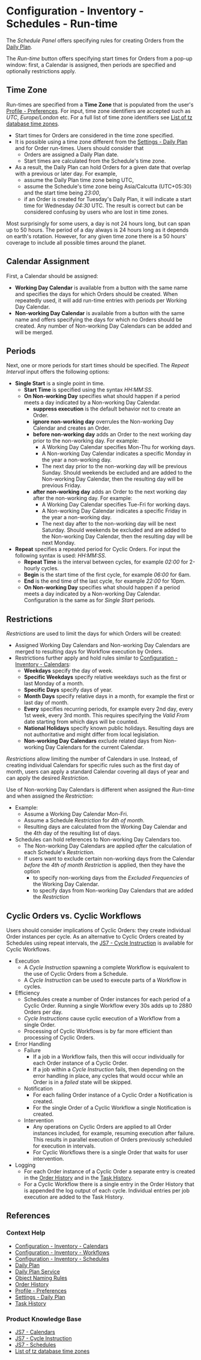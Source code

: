 # Configuration - Inventory - Schedules - Run-time

The *Schedule Panel* offers specifying rules for creating Orders from the [Daily Plan](/daily-plan).

The *Run-time* button offers specifying start times for Orders from a pop-up window: first, a Calendar is assigned, then periods are specified and optionally restrictions apply.

## Time Zone

Run-times are specified from a **Time Zone** that is populated from the user's [Profile - Preferences](/profile-preferences). For input, time zone identifiers are accepted such as *UTC*, *Europe/London* etc. For a full list of time zone identifiers see [List of tz database time zones](https://en.wikipedia.org/wiki/List_of_tz_database_time_zones).

- Start times for Orders are considered in the time zone specified.
- It is possible using a time zone different from the [Settings - Daily Plan](/settings-daily-plan) and for Order run-times. Users should consider that 
  - Orders are assigned a Daily Plan date.
  - Start times are calculated from the Schedule's time zone.
- As a result, the Daily Plan can hold Orders for a given date that overlap with a previous or later day. For example,
  - assume the Daily Plan time zone being UTC,
  - assume the Schedule's time zone being Asia/Calcutta (UTC+05:30) and the start time being *23:00*,
  - if an Order is created for Tuesday's Daily Plan, it will indicate a start time for Wednesday *04:30* UTC. The result is correct but can be considered confusing by users who are lost in time zones.

Most surprisingly for some users, a day is not 24 hours long, but can span up to 50 hours. The period of a day always is 24 hours long as it depends on earth's rotation. However, for any given time zone there is a 50 hours' coverage to include all possible times around the planet.

## Calendar Assignment

First, a Calendar should be assigned:

- **Working Day Calendar** is available from a button with the same name and specifies the days for which Orders should be created. When repeatedly used, it will add run-time entries with periods per Working Day Calendar.
- **Non-working Day Calendar** is available from a button with the same name and offers specifying the days for which no Orders should be created. Any number of Non-working Day Calendars can be added and will be merged.

## Periods

Next, one or more periods for start times should be specified. The *Repeat Interval* input offers the following options:

- **Single Start** is a single point in time.
  - **Start Time** is specified using the syntax *HH:MM:SS*.
  - **On Non-working Day** specifies what should happen if a period meets a day indicated by a Non-working Day Calendar.
    - **suppress execution** is the default behavior not to create an Order.
    - **ignore non-working day** overrules the Non-working Day Calendar and creates an Order.
    - **before non-working day** adds an Order to the next working day prior to the non-working day. For example:
      - A Working Day Calendar specifies Mon-Thu for working days. 
      - A Non-working Day Calendar indicates a specific Monday in the year a non-working day.
      - The next day prior to the non-working day will be previous Sunday. Should weekends be excluded and are added to the Non-working Day Calendar, then the resulting day will be previous Friday.
    - **after non-working day** adds an Order to the next working day after the non-working day. For example:
      - A Working Day Calendar specifies Tue-Fri for working days. 
      - A Non-working Day Calendar indicates a specific Friday in the year a non-working day.
      - The next day after to the non-working day will be next Saturday. Should weekends be excluded and are added to the Non-working Day Calendar, then the resulting day will be next Monday.        
- **Repeat** specifies a repeated period for Cyclic Orders. For input the following syntax is used: *HH:MM:SS*.
  - **Repeat Time** is the interval between cycles, for example *02:00* for 2-hourly cycles.
  - **Begin** is the start time of the first cycle, for example *06:00* for 6am.
  - **End** is the end time of the last cycle, for example *22:00* for 10pm.
  - **On Non-working Day** specifies what should happen if a period meets a day indicated by a Non-working Day Calendar. Configuration is the same as for *Single Start* periods.

## Restrictions

*Restrictions* are used to limit the days for which Orders will be created:

- Assigned Working Day Calendars and Non-working Day Calendars are merged to resulting days for Workflow execution by Orders.
- Restrictions further apply and hold rules similar to [Configuration - Inventory - Calendars](/configuration-inventory-calendars):
  - **Weekdays** specify the day of week.
  - **Specific Weekdays** specify relative weekdays such as the first or last Monday of a month.
  - **Specific Days** specify days of year.
  - **Month Days** specify relative days in a month, for example the first or last day of month.
  - **Every** specifies recurring periods, for example every 2nd day, every 1st week, every 3rd month. This requires specifying the *Valid From* date starting from which days will be counted.
  - **National Holidays** specify known public holidays. Resulting days are not authoritative and might differ from local legislation.
  - **Non-working Day Calendars** exclude related days from Non-working Day Calendars for the current Calendar.

*Restrictions* allow limiting the number of Calendars in use. Instead, of creating individual Calendars for specific rules such as the first day of month, users can apply a standard Calendar covering all days of year and can apply the desired *Restriction*.

Use of Non-working Day Calendars is different when assigned the *Run-time* and when assigned the *Restriction*:

- Example:
  - Assume a Working Day Calendar Mon-Fri.
  - Assume a Schedule *Restriction* for *4th of month*.
  - Resulting days are calculated from the Working Day Calendar and the 4th day of the resulting list of days.
- Schedules can hold references to Non-working Day Calendars too.
  - The Non-working Day Calendars are applied *after* the calculation of each Schedule's *Restriction*.
  - If users want to exclude certain non-working days from the Calendar *before* the *4th of month* *Restriction* is applied, then they have the option
    - to specify non-working days from the *Excluded Frequencies* of the Working Day Calendar.
    - to specify days from Non-working Day Calendars that are added the *Restriction*

## Cyclic Orders vs. Cyclic Workflows

Users should consider implications of Cyclic Orders: they create individual Order instances per cycle. As an alternative to Cyclic Orders created by Schedules using repeat intervals, the [JS7 - Cycle Instruction](https://kb.sos-berlin.com/display/JS7/JS7+-+Cycle+Instruction) is available for Cyclic Workflows.

- Execution
  - A *Cycle Instruction* spawning a complete Workflow is equivalent to the use of Cyclic Orders from a Schedule.
  - A *Cycle Instruction* can be used to execute parts of a Workflow in cycles.
- Efficiency
  - Schedules create a number of Order instances for each period of a Cyclic Order. Running a single Workflow every 30s adds up to 2880 Orders per day.
  - *Cycle Instructions* cause cyclic execution of a Workflow from a single Order.
  - Processing of Cyclic Workflows is by far more efficient than processing of Cyclic Orders.
- Error Handling
  - Failure
    - If a job in a Workflow fails, then this will occur individually for each Order instance of a Cyclic Order.
    - If a job within a *Cycle Instruction* fails, then depending on the error handling in place, any cycles that would occur while an Order is in a *failed* state will be skipped.
  - Notification
    - For each failing Order instance of a Cyclic Order a Notification is created.
    - For the single Order of a Cyclic Workflow a single Notification is created.
  - Intervention
    - Any operations on Cyclic Orders are applied to all Order instances included, for example, resuming execution after failure. This results in parallel execution of Orders previously scheduled for execution in intervals.
    - For Cyclic Workflows there is a single Order that waits for user intervention.
- Logging
  - For each Order instance of a Cyclic Order a separate entry is created in the [Order History](/history-orders) and in the [Task History](/history-tasks).
  - For a Cyclic Workflow there is a single entry in the Order History that is appended the log output of each cycle. Individual entries per job execution are added to the Task History.

## References

### Context Help

- [Configuration - Inventory - Calendars](/configuration-inventory-calendars)
- [Configuration - Inventory - Workflows](/configuration-inventory-workflows)
- [Configuration - Inventory - Schedules](/configuration-inventory-schedules)
- [Daily Plan](/daily-plan)
- [Daily Plan Service](/daily-plan-service)
- [Object Naming Rules](/object-naming-rules)
- [Order History](/history-orders)
- [Profile - Preferences](/profile-preferences)
- [Settings - Daily Plan](/settings-daily-plan)
- [Task History](/history-tasks)

### Product Knowledge Base

- [JS7 - Calendars](https://kb.sos-berlin.com/display/JS7/JS7+-+Calendars)
- [JS7 - Cycle Instruction](https://kb.sos-berlin.com/display/JS7/JS7+-+Cycle+Instruction)
- [JS7 - Schedules](https://kb.sos-berlin.com/display/JS7/JS7+-+Schedules)
- [List of tz database time zones](https://en.wikipedia.org/wiki/List_of_tz_database_time_zones)
